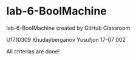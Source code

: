 # lab-6-BoolMachine
lab-6-BoolMachine created by GitHub Classroom

U1710309
Khudayberganov Yusufjon
17-07 002

All criterias are done!
